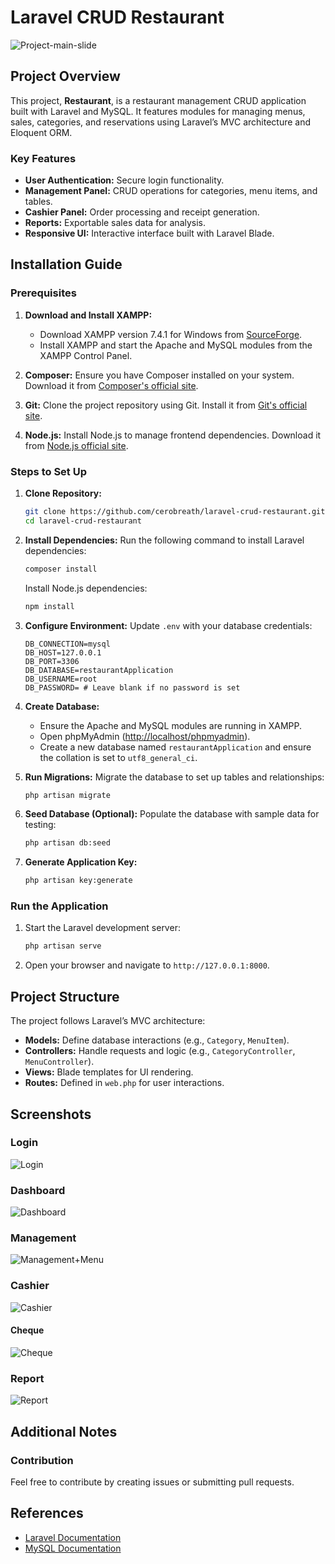 # Laravel CRUD Restaurant

![Project-main-slide](public/images/screenshots/Project%20main%20slide.png)

## Project Overview

This project, **Restaurant**, is a restaurant management CRUD application built with Laravel and MySQL. It features modules for managing menus, sales, categories, and reservations using Laravel’s MVC architecture and Eloquent ORM.

### Key Features

- **User Authentication:** Secure login functionality.
- **Management Panel:** CRUD operations for categories, menu items, and tables.
- **Cashier Panel:** Order processing and receipt generation.
- **Reports:** Exportable sales data for analysis.
- **Responsive UI:** Interactive interface built with Laravel Blade.

## Installation Guide

### Prerequisites

1. **Download and Install XAMPP:**

    - Download XAMPP version 7.4.1 for Windows from [SourceForge](https://sourceforge.net/projects/xampp/files/XAMPP%20Windows/7.4.1/).
    - Install XAMPP and start the Apache and MySQL modules from the XAMPP Control Panel.

2. **Composer:**
   Ensure you have Composer installed on your system. Download it from [Composer's official site](https://getcomposer.org/).

3. **Git:**
   Clone the project repository using Git. Install it from [Git's official site](https://git-scm.com/).

4. **Node.js:**
   Install Node.js to manage frontend dependencies. Download it from [Node.js official site](https://nodejs.org/).

### Steps to Set Up

1. **Clone Repository:**

   ```bash
   git clone https://github.com/cerobreath/laravel-crud-restaurant.git
   cd laravel-crud-restaurant
   ```

2. **Install Dependencies:**
   Run the following command to install Laravel dependencies:

   ```bash
   composer install
   ```

   Install Node.js dependencies:

   ```bash
   npm install
   ```

3. **Configure Environment:**
   Update `.env` with your database credentials:

   ```env
   DB_CONNECTION=mysql
   DB_HOST=127.0.0.1
   DB_PORT=3306
   DB_DATABASE=restaurantApplication
   DB_USERNAME=root
   DB_PASSWORD= # Leave blank if no password is set
   ```

4. **Create Database:**

    - Ensure the Apache and MySQL modules are running in XAMPP.
    - Open phpMyAdmin ([http://localhost/phpmyadmin](http://localhost/phpmyadmin)).
    - Create a new database named `restaurantApplication` and ensure the collation is set to `utf8_general_ci`.

5. **Run Migrations:**
   Migrate the database to set up tables and relationships:

   ```bash
   php artisan migrate
   ```

6. **Seed Database (Optional):**
   Populate the database with sample data for testing:

   ```bash
   php artisan db:seed
   ```

7. **Generate Application Key:**

   ```bash
   php artisan key:generate
   ```

### Run the Application

1. Start the Laravel development server:
   ```bash
   php artisan serve
   ```
2. Open your browser and navigate to `http://127.0.0.1:8000`.

## Project Structure

The project follows Laravel’s MVC architecture:

- **Models:** Define database interactions (e.g., `Category`, `MenuItem`).
- **Controllers:** Handle requests and logic (e.g., `CategoryController`, `MenuController`).
- **Views:** Blade templates for UI rendering.
- **Routes:** Defined in `web.php` for user interactions.

## Screenshots

### Login
![Login](public/images/screenshots/Login%20Page.png)

### Dashboard
![Dashboard](public/images/screenshots/Dashboard.png)

### Management
![Management+Menu](public/images/screenshots/Management+Menu.png)

### Cashier
![Cashier](public/images/screenshots/Cashier.png)

#### Cheque
![Cheque](public/images/screenshots/Cheque.png)

### Report
![Report](public/images/screenshots/Report.png)

## Additional Notes

### Contribution

Feel free to contribute by creating issues or submitting pull requests.

## References

- [Laravel Documentation](https://laravel.com/docs)
- [MySQL Documentation](https://dev.mysql.com/doc/)
